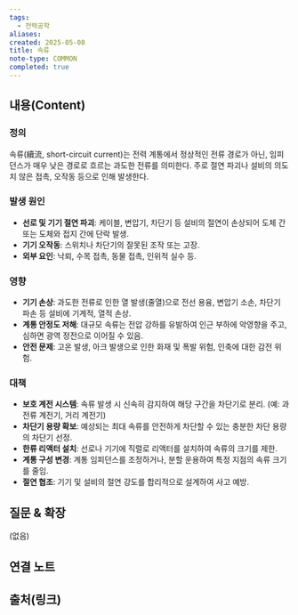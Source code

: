 ```yaml
---
tags:
  - 전력공학
aliases: 
created: 2025-05-08
title: 속류
note-type: COMMON
completed: true
---
```


## 내용(Content)
### 정의
속류(續流, short-circuit current)는 전력 계통에서 정상적인 전류 경로가 아닌, 임피던스가 매우 낮은 경로로 흐르는 과도한 전류를 의미한다. 주로 절연 파괴나 설비의 의도치 않은 접촉, 오작동 등으로 인해 발생한다.

### 발생 원인
-   **선로 및 기기 절연 파괴**: 케이블, 변압기, 차단기 등 설비의 절연이 손상되어 도체 간 또는 도체와 접지 간에 단락 발생.
-   **기기 오작동**: 스위치나 차단기의 잘못된 조작 또는 고장.
-   **외부 요인**: 낙뢰, 수목 접촉, 동물 접촉, 인위적 실수 등.

### 영향
-   **기기 손상**: 과도한 전류로 인한 열 발생(줄열)으로 전선 용융, 변압기 소손, 차단기 파손 등 설비에 기계적, 열적 손상.
-   **계통 안정도 저해**: 대규모 속류는 전압 강하를 유발하여 인근 부하에 악영향을 주고, 심하면 광역 정전으로 이어질 수 있음.
-   **안전 문제**: 고온 발생, 아크 발생으로 인한 화재 및 폭발 위험, 인축에 대한 감전 위험.

### 대책
-   **보호 계전 시스템**: 속류 발생 시 신속히 감지하여 해당 구간을 차단기로 분리. (예: 과전류 계전기, 거리 계전기)
-   **차단기 용량 확보**: 예상되는 최대 속류를 안전하게 차단할 수 있는 충분한 차단 용량의 차단기 선정.
-   **한류 리액터 설치**: 선로나 기기에 직렬로 리액터를 설치하여 속류의 크기를 제한.
-   **계통 구성 변경**: 계통 임피던스를 조정하거나, 분할 운용하여 특정 지점의 속류 크기를 줄임.
-   **절연 협조**: 기기 및 설비의 절연 강도를 합리적으로 설계하여 사고 예방.

## 질문 & 확장

(없음)

## 연결 노트

## 출처(링크)